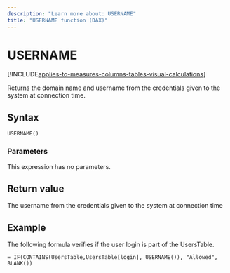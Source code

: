 ```yaml
---
description: "Learn more about: USERNAME"
title: "USERNAME function (DAX)"
---
```

# USERNAME

[!INCLUDE[applies-to-measures-columns-tables-visual-calculations](includes/applies-to-measures-columns-tables-visual-calculations.md)]

Returns the domain name and username from the credentials given to the system at connection time.  
  
## Syntax  
  
```dax
USERNAME()  
```
  
### Parameters  

This expression has no parameters.
  
## Return value

The username from the credentials given to the system at connection time  
  
## Example

The following formula verifies if the user login is part of the UsersTable.  
  
```dax
= IF(CONTAINS(UsersTable,UsersTable[login], USERNAME()), "Allowed", BLANK())  
```
